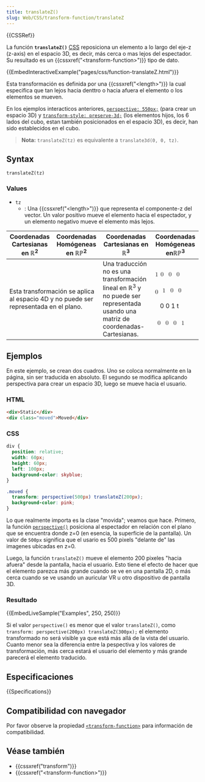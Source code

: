 ```yaml
---
title: translateZ()
slug: Web/CSS/transform-function/translateZ
---
```


{{CSSRef}}

La función **`translateZ()`** [CSS](/es/docs/Web/CSS) reposiciona un elemento a lo largo del eje-z (z-axis) en el espacio 3D, es decir, más cerca o mas lejos del espectador. Su resultado es un {{cssxref("&lt;transform-function&gt;")}} tipo de dato.

{{EmbedInteractiveExample("pages/css/function-translateZ.html")}}

Esta transformación es definida por una {{cssxref("&lt;length&gt;")}} la cual especifica que tan lejos hacia denttro o hacia afuera el elemento o los elementos se mueven.

En los ejemplos interacticos anteriores, [`perspective: 550px;`](/es/docs/Web/CSS/perspective) (para crear un espacio 3D) y [`transform-style: preserve-3d;`](/es/docs/Web/CSS/transform-style) (los elementos hijos, los 6 lados del cubo, estan también posicionados en el espacio 3D), es decir, han sido establecidos en el cubo.

> **Nota:** `translateZ(tz)` es equivalente a `translate3d(0, 0, tz)`.

## Syntax

```
translateZ(tz)
```

### Values

- `tz`
  - : Una {{cssxref("&lt;length&gt;")}} que representa el componente-z del vector. Un valor positivo mueve el elemento hacia el espectador, y un elemento negativo mueve el elemento más lejos.

<table class="standard-table">
  <thead>
    <tr>
      <th scope="col">Coordenadas Cartesianas en ℝ<sup>2</sup></th>
      <th scope="col">Coordenadas Homógeneas en ℝℙ<sup>2</sup></th>
      <th scope="col">Coordenadas Cartesianas en ℝ<sup>3</sup></th>
      <th scope="col">Coordenadas Homógeneas enℝℙ<sup>3</sup></th>
    </tr>
  </thead>
  <tbody>
    <tr>
      <td colspan="2" rowspan="2">
        Esta transformación se aplica al espacio 4D y no puede ser representada
        en el plano.
      </td>
      <td colspan="1" rowspan="2">
        Una traducción no es una transformación lineal en ℝ<sup>3</sup> y no
        puede ser representada usando una matriz de coordenadas-Cartesianas.
      </td>
      <td colspan="1" rowspan="2">
        <p>
          <math
            ><mfenced
              ><mtable
                ><mtr>1 <mtd>0 </mtd><mtd>0 </mtd><mtd>0</mtd></mtr></mtable
              ></mfenced
            ></math
          >
        </p>
        <p>
          <math
            ><mfenced
              ><mtable
                ><mtr><mtd></mtd></mtr><mtr>0 </mtr></mtable
              ></mfenced
            ></math
          ><math
            ><mfenced
              ><mtable
                ><mtr><mtd>1 </mtd><mtd>0 </mtd><mtd>0</mtd></mtr></mtable
              ></mfenced
            ></math
          >
        </p>
        <p>
          <math
            ><mfenced
              ><mtable
                ><mtr><mtd></mtd></mtr></mtable></mfenced></math
          ><mtd style="">0 </mtd><mtd style="">0 </mtd><mtd style="">1 </mtd
          ><mtd style="">t</mtd>
        </p>
        <p>
          <math
            ><mfenced
              ><mtable
                ><mtr><mtd></mtd></mtr
                ><mtr
                  ><mtd>0 </mtd><mtd>0 </mtd><mtd>0 </mtd><mtd>1</mtd></mtr
                ></mtable
              ></mfenced
            ></math
          >
        </p>
      </td>
    </tr>
  </tbody>
</table>

## Ejemplos

En este ejemplo, se crean dos cuadros. Uno se coloca normalmente en la página, sin ser traducida en absoluto. El segundo se modifica aplicando perspectiva para crear un espacio 3D, luego se mueve hacia el usuario.

### HTML

```html
<div>Static</div>
<div class="moved">Moved</div>
```

### CSS

```css
div {
  position: relative;
  width: 60px;
  height: 60px;
  left: 100px;
  background-color: skyblue;
}

.moved {
  transform: perspective(500px) translateZ(200px);
  background-color: pink;
}
```

Lo que realmente importa es la clase "movida"; veamos que hace. Primero, la función [`perspective()`](/es/docs/Web/CSS/transform-function/perspective) posiciona al espectador en relación con el plano que se encuentra donde z=0 (en esencia, la superficie de la pantalla). Un valor de `500px` significa que el usario es 500 pixels "delante de" las imagenes ubicadas en z=0.

Luego, la función `translateZ()` mueve el elemento 200 pixeles "hacia afuera" desde la pantalla, hacia el usuario. Esto tiene el efecto de hacer que el elemento parezca más grande cuando se ve en una pantalla 2D, o más cerca cuando se ve usando un auricular VR u otro dispositivo de pantalla 3D.

### Resultado

{{EmbedLiveSample("Examples", 250, 250)}}

Si el valor `perspective()` es menor que el valor `translateZ()`, como `transform: perspective(200px) translateZ(300px);` el elemento transformado no será visible ya que está más allá de la vista del usuario. Cuanto menor sea la diferencia entre la pespectiva y los valores de transformación, más cerca estará el usuario del elemento y más grande parecerá el elemento traducido.

## Especificaciones

{{Specifications}}

## Compatibilidad con navegador

Por favor observe la propiedad [`<transform-function>`](/es/docs/Web/CSS/transform-function#Browser_compatibility) para información de compatibilidad.

## Véase también

- {{cssxref("transform")}}
- {{cssxref("&lt;transform-function&gt;")}}
